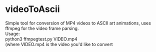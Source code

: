 # videoToAscii
Simple tool for conversion of MP4 videos to ASCII art animations, uses ffmpeg for the video frame parsing.  
Usage:  
python3 ffmpegtest.py VIDEO.mp4  
(where VIDEO.mp4 is the video you'd like to convert
